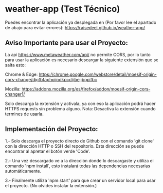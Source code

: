 # weather-app (Test Técnico)

Puedes encontrar la aplicación ya desplegada en (Por favor lee el apartado de abajo para evitar errores):
https://raisedeel.github.io/weather-app/

## Aviso Importante para usar el Proyecto:

La api https://www.metaweather.com/api/ no permite CORS, por lo tanto para usar la aplicación
es necesario descargar la siguiente extensión que se salta esto:

Chrome & Edge:
https://chrome.google.com/webstore/detail/moesif-origin-cors-change/digfbfaphojjndkpccljibejjbppifbc

Mozilla:
https://addons.mozilla.org/es/firefox/addon/moesif-origin-cors-changer1/

Solo descarga la extensión y activala, ya con eso la aplicación podrá hacer HTTPS requests sin problema alguno.
Nota: Desactiva la extensión cuando termines de usarla.

## Implementación del Proyecto:

1.- Solo descarga el proyecto directo de Github con el comando 'git clone' con la dirección HTTP o SSH del repositorio. Esta dirección se puede encontrar al apretar el botón verde 'Code'.

2.- Una vez descargado ve a la dirección donde lo descargaste y utiliza el comando 'npm install', esto instalará todas las dependencias necesarias automáticamente.

3.- Finalmente utiliza 'npm start' para que crear un servidor local para usar el proyecto. (No olvides instalar la extensión.)
